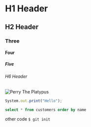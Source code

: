 # H1 Header
## H2 Header
### Three
#### Four
##### Five
###### H6 Header
![Perry The Platypus](https://user-images.githubusercontent.com/112139159/188710785-b10e8ab8-6814-4a4a-a121-4d7bb0589bc8.png)

```javascript
System.out.print("Hello");
```

```SQL
select * from customers order by name
```

other code `$ git init`
